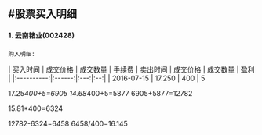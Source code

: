 #股票买入明细
-----

#### 1. 云南锗业(002428)

`购入明细:`  

| 买入时间 | 成交价格 | 成交数量 | 手续费 | 卖出时间 | 成交价格 | 成交数量 | 盈利 |
|:----------:|:------:|:---:|:--:|
| 2016-07-15 | 17.250 | 400 | 5




17.25*400+5=6905
14.68*400+5=5877
6905+5877=12782

15.81*400=6324

12782-6324=6458
6458/400=16.145
